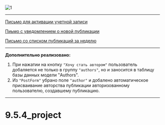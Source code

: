 ![1](https://user-images.githubusercontent.com/108303572/210212000-8a6d8d52-2112-4b4f-a36c-77c23af5b7e5.jpg)
***
[Письмо для активации учетной записи](https://disk.yandex.ru/i/G01btBUpWoMl0Q)

[Пиьмо с уведомлением о новой публикации](https://disk.yandex.ru/i/LVc2wuXR74WcBA)

[Письмо со списком публикаций за неделю](https://disk.yandex.ru/i/wdL4DPBx372NUg)
***
**Дополнительно реализовано:**
1. При нажатии на кнопку `"Хочу стать автором"` пользователь добаляется не только в группу `"authors"`, но и заносится в таблицу базы данных модели "Authors".
2. Из `"PostForm"` убрано поле `"author"` и добалено автоматическое присваивание авторства публикации авторизованному пользователю, создавшему публикацию. 
***
# 9.5.4_project
